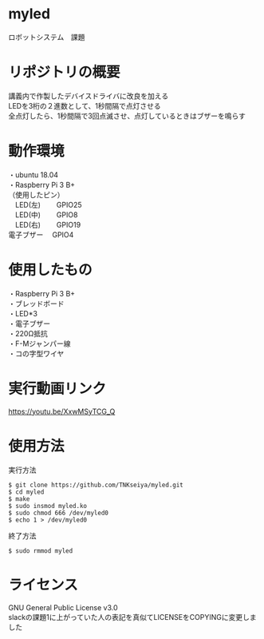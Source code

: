 # myled
ロボットシステム　課題

# リポジトリの概要
 講義内で作製したデバイスドライバに改良を加える  
 LEDを3桁の２進数として、1秒間隔で点灯させる  
 全点灯したら、1秒間隔で3回点滅させ、点灯しているときはブザーを鳴らす

# 動作環境
・ubuntu 18.04  
・Raspberry Pi 3 B+  
  （使用したピン）  
  　LED(左)　　 GPIO25  
  　LED(中)　　 GPIO8  
  　LED(右)　　 GPIO19  
    電子ブザー  　GPIO4  
# 使用したもの
・Raspberry Pi 3 B+  
・ブレッドボード  
・LED*3  
・電子ブザー  
・220Ω抵抗  
・F-Mジャンパー線  
・コの字型ワイヤ  

# 実行動画リンク
https://youtu.be/XxwMSyTCG_Q
  
# 使用方法
実行方法
```
$ git clone https://github.com/TNKseiya/myled.git  
$ cd myled 
$ make  
$ sudo insmod myled.ko  
$ sudo chmod 666 /dev/myled0  
$ echo 1 > /dev/myled0  
```
終了方法  
~~~
$ sudo rmmod myled
~~~

# ライセンス
GNU General Public License v3.0  
slackの課題1に上がっていた人の表記を真似てLICENSEをCOPYINGに変更しました
